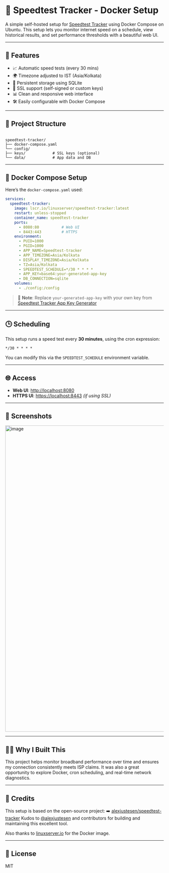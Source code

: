 
# 📡 Speedtest Tracker - Docker Setup

A simple self-hosted setup for [Speedtest Tracker](https://github.com/alexjustesen/speedtest-tracker) using Docker Compose on Ubuntu. This setup lets you monitor internet speed on a schedule, view historical results, and set performance thresholds with a beautiful web UI.

---

## 🔧 Features

- 📈 Automatic speed tests (every 30 mins)
- 🌍 Timezone adjusted to IST (Asia/Kolkata)
- 💾 Persistent storage using SQLite
- 🔐 SSL support (self-signed or custom keys)
- 📊 Clean and responsive web interface
- 🛠️ Easily configurable with Docker Compose

---

## 📁 Project Structure

```

speedtest-tracker/
├── docker-compose.yaml
└── config/
├── keys/            # SSL keys (optional)
└── data/            # App data and DB

````

---

## 🐳 Docker Compose Setup

Here’s the `docker-compose.yaml` used:

```yaml
services:
  speedtest-tracker:
    image: lscr.io/linuxserver/speedtest-tracker:latest
    restart: unless-stopped
    container_name: speedtest-tracker
    ports:
      - 8080:80          # Web UI
      - 8443:443         # HTTPS
    environment:
      - PUID=1000
      - PGID=1000
      - APP_NAME=Speedtest-tracker
      - APP_TIMEZONE=Asia/Kolkata
      - DISPLAY_TIMEZONE=Asia/Kolkata
      - TZ=Asia/Kolkata
      - SPEEDTEST_SCHEDULE=*/30 * * * *
      - APP_KEY=base64:your-generated-app-key
      - DB_CONNECTION=sqlite
    volumes:
      - ./config:/config
````

> 📌 **Note**: Replace `your-generated-app-key` with your own key from [Speedtest Tracker App Key Generator](https://speedtest-tracker.dev/)

---

## 🕒 Scheduling

This setup runs a speed test every **30 minutes**, using the cron expression:

```
*/30 * * * *
```

You can modify this via the `SPEEDTEST_SCHEDULE` environment variable.

---

## 🌐 Access

* **Web UI**: [http://localhost:8080](http://localhost:8080)
* **HTTPS UI**: [https://localhost:8443](https://localhost:8443) *(if using SSL)*

---

## 📸 Screenshots

<img width="1912" height="972" alt="image" src="https://github.com/user-attachments/assets/43647b4d-6659-4fc4-b605-31b10ae5ddbb" />

---

## 🙋‍♂️ Why I Built This

This project helps monitor broadband performance over time and ensures my connection consistently meets ISP claims. It was also a great opportunity to explore Docker, cron scheduling, and real-time network diagnostics.

---

## 🙏 Credits

This setup is based on the open-source project:
➡️ [alexjustesen/speedtest-tracker](https://github.com/alexjustesen/speedtest-tracker)
Kudos to [@alexjustesen](https://github.com/alexjustesen) and contributors for building and maintaining this excellent tool.

Also thanks to [linuxserver.io](https://www.linuxserver.io/) for the Docker image.

---

## 📜 License

MIT

